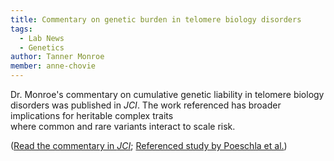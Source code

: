 ```yaml
---
title: Commentary on genetic burden in telomere biology disorders
tags:
  - Lab News
  - Genetics
author: Tanner Monroe
member: anne-chovie
---
```


Dr. Monroe's commentary on cumulative genetic liability in telomere biology disorders was published in *JCI*. The work referenced has broader implications for heritable complex traits  
where common and rare variants interact to scale risk.

([Read the commentary in *JCI*](https://www.jci.org/articles/view/195921); [Referenced study by Poeschla et al.](https://www.jci.org/articles/view/191107)) 
